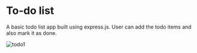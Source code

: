 # To-do list

A basic todo list app built using express.js. User can add the todo items and also mark it as done.


![todo1](https://user-images.githubusercontent.com/99643989/172532731-4b657896-cfdd-45fb-827e-099dac519cf0.png)
